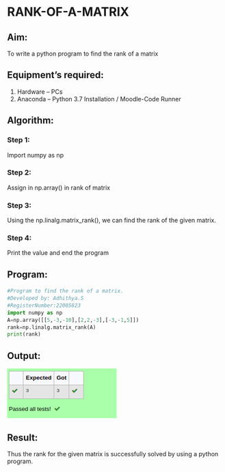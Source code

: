 # RANK-OF-A-MATRIX
## Aim:
To write a python program to find the rank of a matrix
## Equipment’s required:
1. 	Hardware – PCs
2. 	Anaconda – Python 3.7 Installation / Moodle-Code Runner
## Algorithm:
### Step 1: 
Import numpy as np
### Step 2: 
Assign in np.array() in rank of matrix


### Step 3:
Using the np.linalg.matrix_rank(), we can find the rank of the given matrix.
### Step 4: 
Print the value and end the program
## Program:
```python
#Program to find the rank of a matrix.
#Developed by: Adhithya.S
#RegisterNumber:22005823
import numpy as np
A=np.array([[5,-3,-10],[2,2,-3],[-3,-1,5]])
rank=np.linalg.matrix_rank(A)
print(rank)
```
## Output:
![OUTPUT](/file2.png)
## Result:
Thus the rank for the given matrix is successfully solved by  using a python program.

